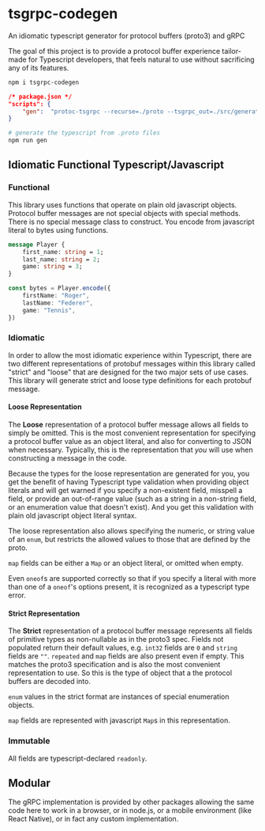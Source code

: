 
# tsgrpc-codegen
An idiomatic typescript generator for protocol buffers (proto3) and gRPC

The goal of this project is to provide a protocol buffer experience tailor-made for Typescript developers, that feels natural to use without sacrificing any of its features.

```bash 
npm i tsgrpc-codegen
```

```json
/* package.json */
"scripts": {
    "gen":  "protoc-tsgrpc --recurse=./proto --tsgrpc_out=./src/generated"
}
```

```bash
# generate the typescript from .proto files
npm run gen
```

## Idiomatic Functional Typescript/Javascript
### Functional
This library uses functions that operate on plain old javascript objects.  Protocol buffer messages are not special objects with special methods.  There is no special message class to construct.  You encode from javascript literal to bytes using functions.

```protobuf
message Player {
    first_name: string = 1;
    last_name: string = 2;
    game: string = 3;
}
```

```typescript
const bytes = Player.encode({
    firstName: "Roger",
    lastName: "Federer",
    game: "Tennis",
})
```

### Idiomatic
In order to allow the most idiomatic experience within Typescript, there are two different representations of protobuf messages within this library called "strict" and "loose" that are designed for the two major sets of use cases.  This library will generate strict and loose type definitions for each protobuf message.

#### Loose Representation
The **Loose** representation of a protocol buffer message allows all fields to simply be omitted.  This is the most convenient representation for specifying a protocol buffer value as an object literal, and also for converting to JSON when necessary.  Typically, this is the representation that *you* will use when constructing a message in the code.

Because the types for the loose representation are generated for you, you get the benefit of having Typescript type validation when providing object literals and will get warned if you specify a non-existent field, misspell a field, or provide an out-of-range value (such as a string in a non-string field, or an enumeration value that doesn't exist).  And you get this validation with plain old javascript object literal syntax.

The loose representation also allows specifying the numeric, or string value of an `enum`, but restricts the allowed values to those that are defined by the proto.

`map` fields can be either a `Map` or an object literal, or omitted when empty.

Even `oneof`s are supported correctly so that if you specify a literal with more than one of a `oneof`'s options present, it is recognized as a typescript type error.

#### Strict Representation
The **Strict** representation of a protocol buffer message represents all fields of primitive types as non-nullable as in the proto3 spec.  Fields not populated return their default values, e.g. `int32` fields are `0` and `string` fields are `""`.  `repeated` and `map` fields are also present even if empty.  This matches the proto3 specification and is also the most convenient representation to use.  So this is the type of object that a the protocol buffers are decoded into.

`enum` values in the strict format are instances of special enumeration objects.

`map` fields are represented with javascript `Map`s in this representation.
  
### Immutable
All fields are typescript-declared `readonly`.

## Modular
The gRPC implementation is provided by other packages allowing the same code here to work in a browser, or in node.js, or a mobile environment (like React Native), or in fact any custom implementation.